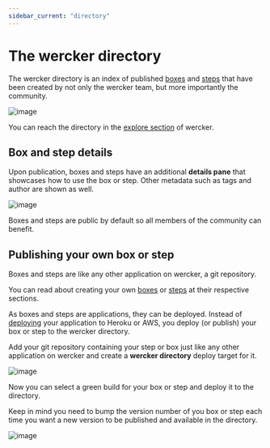 ```yaml
---
sidebar_current: "directory"
---
```


# The wercker directory

The wercker directory is an index of published [boxes](/articles/boxes)
and [steps](/articles/steps) that have been created by not only the
wercker team, but more importantly the community.

![image](http://f.cl.ly/items/0A2g31260n0T280M1i1W/directory-screenshot.jpg)

You can reach the directory in the [explore
section](http://app.wercker.com/#explore) of wercker.

## Box and step details

Upon publication, boxes and steps have an additional **details pane** that
showcases how to use the box or step. Other metadata such as tags and
author are shown as well.

![image](http://f.cl.ly/items/2W2h0R04181W2Z0v0h2M/box-details-screenshot.jpg)

Boxes and steps are public by default so all members of the community
can benefit.

## Publishing your own box or step

Boxes and steps are like any other application on wercker, a git
repository.

You can read about creating your own [boxes](/articles/boxes) or
[steps](/articles/steps) at their respective sections.

As boxes and steps are applications, they can be deployed. Instead of
[deploying](/articles/deployment) your application to Heroku or AWS, you
deploy (or publish) your box or step to the wercker directory.

Add your git repository containing your step or box just like any other
application on wercker and create a **wercker directory** deploy target
for it.

![image](http://f.cl.ly/items/25463i3b3q1y0A2e1F3i/Screen%20Shot%202013-07-22%20at%203.10.40%20PM.png)

Now you can select a green build for your box or step and deploy it to
the directory.

Keep in mind you need to bump the version number of you box or step each
time you want a new version to be published and available in the
directory.

![image](http://f.cl.ly/items/3E3s3m2f0y360Z3F3q2H/deploy-to-directory.jpg)

